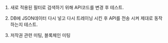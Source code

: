 1. 새로 적용된 필터로 검색하기 위해 API코드를 변경 후 테스트.

2. DB에 JSON데이터 다시 넣고 다시 트레이닝 시킨 후 API를 전송 시켜 제대로 동작하는지 테스트.

3. 저작권 관련 미팅, 블록체인 미팅